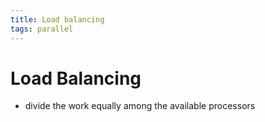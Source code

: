 ```yaml
---
title: Load balancing
tags: parallel 
---
```


# Load Balancing
- divide the work equally among the available processors
































